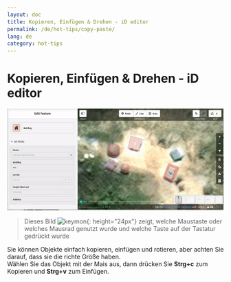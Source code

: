 ```yaml
---
layout: doc
title: Kopieren, Einfügen & Drehen - iD editor
permalink: /de/hot-tips/copy-paste/
lang: de
category: hot-tips
---
```


Kopieren, Einfügen & Drehen - iD editor
============

![copy-paste][]

> Dieses Bild ![keymon]{: height="24px"} zeigt, welche Maustaste oder welches Mausrad genutzt wurde und welche Taste auf der Tastatur gedrückt wurde  

Sie können Objekte einfach kopieren, einfügen und rotieren, aber achten Sie darauf, dass sie die richte Größe haben.  
Wählen Sie das Objekt mit der Mais aus, dann drücken Sie **Strg+c** zum Kopieren und **Strg+v** zum Einfügen.  

[copy-paste]:/images/hot-tips/copy-paste.gif
[keymon]:/images/hot-tips/keymon.png